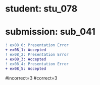 # student: stu_078
# submission: sub_041

```diff
! ex08_0: Presentation Error
+ ex08_1: Accepted
! ex08_2: Presentation Error
+ ex08_3: Accepted
! ex08_4: Presentation Error
+ ex08_5: Accepted
```
#incorrect=3
#correct=3
